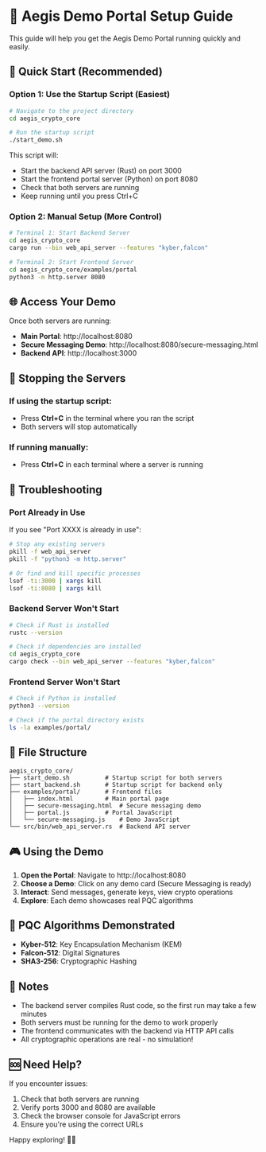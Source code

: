 # 🚀 Aegis Demo Portal Setup Guide

This guide will help you get the Aegis Demo Portal running quickly and easily.

## 🎯 Quick Start (Recommended)

### Option 1: Use the Startup Script (Easiest)

```bash
# Navigate to the project directory
cd aegis_crypto_core

# Run the startup script
./start_demo.sh
```

This script will:
* Start the backend API server (Rust) on port 3000
* Start the frontend portal server (Python) on port 8080
* Check that both servers are running
* Keep running until you press Ctrl+C

### Option 2: Manual Setup (More Control)

```bash
# Terminal 1: Start Backend Server
cd aegis_crypto_core
cargo run --bin web_api_server --features "kyber,falcon"

# Terminal 2: Start Frontend Server
cd aegis_crypto_core/examples/portal
python3 -m http.server 8080
```

## 🌐 Access Your Demo

Once both servers are running:

* **Main Portal**: http://localhost:8080
* **Secure Messaging Demo**: http://localhost:8080/secure-messaging.html
* **Backend API**: http://localhost:3000

## 🛑 Stopping the Servers

### If using the startup script:

* Press **Ctrl+C** in the terminal where you ran the script
* Both servers will stop automatically

### If running manually:

* Press **Ctrl+C** in each terminal where a server is running

## 🔧 Troubleshooting

### Port Already in Use

If you see "Port XXXX is already in use":

```bash
# Stop any existing servers
pkill -f web_api_server
pkill -f "python3 -m http.server"

# Or find and kill specific processes
lsof -ti:3000 | xargs kill
lsof -ti:8080 | xargs kill
```

### Backend Server Won't Start

```bash
# Check if Rust is installed
rustc --version

# Check if dependencies are installed
cd aegis_crypto_core
cargo check --bin web_api_server --features "kyber,falcon"
```

### Frontend Server Won't Start

```bash
# Check if Python is installed
python3 --version

# Check if the portal directory exists
ls -la examples/portal/
```

## 📁 File Structure

```
aegis_crypto_core/
├── start_demo.sh          # Startup script for both servers
├── start_backend.sh       # Startup script for backend only
├── examples/portal/       # Frontend files
│   ├── index.html         # Main portal page
│   ├── secure-messaging.html  # Secure messaging demo
│   ├── portal.js          # Portal JavaScript
│   └── secure-messaging.js    # Demo JavaScript
└── src/bin/web_api_server.rs  # Backend API server
```

## 🎮 Using the Demo

1. **Open the Portal**: Navigate to http://localhost:8080
2. **Choose a Demo**: Click on any demo card (Secure Messaging is ready)
3. **Interact**: Send messages, generate keys, view crypto operations
4. **Explore**: Each demo showcases real PQC algorithms

## 🔐 PQC Algorithms Demonstrated

* **Kyber-512**: Key Encapsulation Mechanism (KEM)
* **Falcon-512**: Digital Signatures
* **SHA3-256**: Cryptographic Hashing

## 📝 Notes

* The backend server compiles Rust code, so the first run may take a few minutes
* Both servers must be running for the demo to work properly
* The frontend communicates with the backend via HTTP API calls
* All cryptographic operations are real - no simulation!

## 🆘 Need Help?

If you encounter issues:
1. Check that both servers are running
2. Verify ports 3000 and 8080 are available
3. Check the browser console for JavaScript errors
4. Ensure you're using the correct URLs

Happy exploring! 🚀🔐
